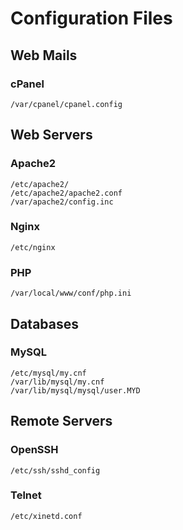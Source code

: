 # Configuration Files

## Web Mails

### cPanel

```
/var/cpanel/cpanel.config
```

## Web Servers

### Apache2

```
/etc/apache2/
/etc/apache2/apache2.conf
/var/apache2/config.inc
```

### Nginx

```
/etc/nginx
```

### PHP

```
/var/local/www/conf/php.ini
```

## Databases

### MySQL

```
/etc/mysql/my.cnf
/var/lib/mysql/my.cnf
/var/lib/mysql/mysql/user.MYD
```

## Remote Servers

### OpenSSH

```
/etc/ssh/sshd_config
```

### Telnet

```
/etc/xinetd.conf
```